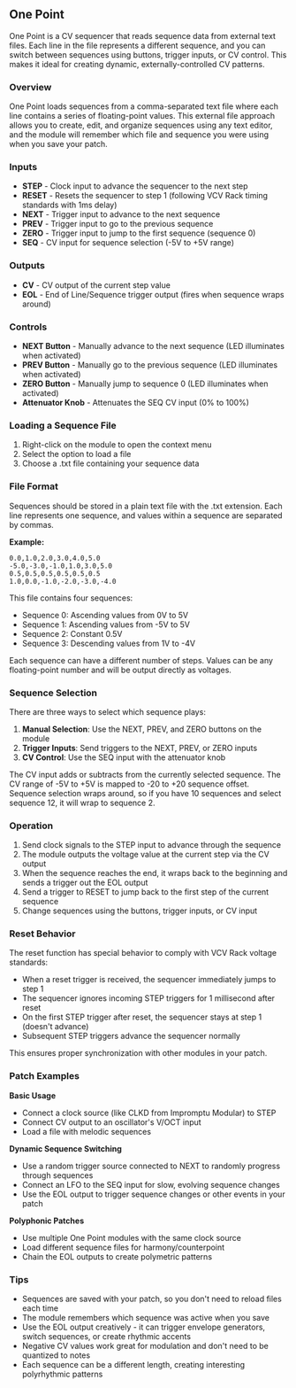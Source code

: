 ## One Point

One Point is a CV sequencer that reads sequence data from external text files. Each line in the file represents a different sequence, and you can switch between sequences using buttons, trigger inputs, or CV control. This makes it ideal for creating dynamic, externally-controlled CV patterns.

### Overview

One Point loads sequences from a comma-separated text file where each line contains a series of floating-point values. This external file approach allows you to create, edit, and organize sequences using any text editor, and the module will remember which file and sequence you were using when you save your patch.

### Inputs

* **STEP** - Clock input to advance the sequencer to the next step
* **RESET** - Resets the sequencer to step 1 (following VCV Rack timing standards with 1ms delay)
* **NEXT** - Trigger input to advance to the next sequence
* **PREV** - Trigger input to go to the previous sequence
* **ZERO** - Trigger input to jump to the first sequence (sequence 0)
* **SEQ** - CV input for sequence selection (-5V to +5V range)

### Outputs

* **CV** - CV output of the current step value
* **EOL** - End of Line/Sequence trigger output (fires when sequence wraps around)

### Controls

* **NEXT Button** - Manually advance to the next sequence (LED illuminates when activated)
* **PREV Button** - Manually go to the previous sequence (LED illuminates when activated)
* **ZERO Button** - Manually jump to sequence 0 (LED illuminates when activated)
* **Attenuator Knob** - Attenuates the SEQ CV input (0% to 100%)

### Loading a Sequence File

1. Right-click on the module to open the context menu
2. Select the option to load a file
3. Choose a .txt file containing your sequence data

### File Format

Sequences should be stored in a plain text file with the .txt extension. Each line represents one sequence, and values within a sequence are separated by commas.

**Example:**

```
0.0,1.0,2.0,3.0,4.0,5.0
-5.0,-3.0,-1.0,1.0,3.0,5.0
0.5,0.5,0.5,0.5,0.5,0.5
1.0,0.0,-1.0,-2.0,-3.0,-4.0
```

This file contains four sequences:
- Sequence 0: Ascending values from 0V to 5V
- Sequence 1: Ascending values from -5V to 5V
- Sequence 2: Constant 0.5V
- Sequence 3: Descending values from 1V to -4V

Each sequence can have a different number of steps. Values can be any floating-point number and will be output directly as voltages.

### Sequence Selection

There are three ways to select which sequence plays:

1. **Manual Selection**: Use the NEXT, PREV, and ZERO buttons on the module
2. **Trigger Inputs**: Send triggers to the NEXT, PREV, or ZERO inputs
3. **CV Control**: Use the SEQ input with the attenuator knob

The CV input adds or subtracts from the currently selected sequence. The CV range of -5V to +5V is mapped to -20 to +20 sequence offset. Sequence selection wraps around, so if you have 10 sequences and select sequence 12, it will wrap to sequence 2.

### Operation

1. Send clock signals to the STEP input to advance through the sequence
2. The module outputs the voltage value at the current step via the CV output
3. When the sequence reaches the end, it wraps back to the beginning and sends a trigger out the EOL output
4. Send a trigger to RESET to jump back to the first step of the current sequence
5. Change sequences using the buttons, trigger inputs, or CV input

### Reset Behavior

The reset function has special behavior to comply with VCV Rack voltage standards:
- When a reset trigger is received, the sequencer immediately jumps to step 1
- The sequencer ignores incoming STEP triggers for 1 millisecond after reset
- On the first STEP trigger after reset, the sequencer stays at step 1 (doesn't advance)
- Subsequent STEP triggers advance the sequencer normally

This ensures proper synchronization with other modules in your patch.

### Patch Examples

**Basic Usage**
- Connect a clock source (like CLKD from Impromptu Modular) to STEP
- Connect CV output to an oscillator's V/OCT input
- Load a file with melodic sequences

**Dynamic Sequence Switching**
- Use a random trigger source connected to NEXT to randomly progress through sequences
- Connect an LFO to the SEQ input for slow, evolving sequence changes
- Use the EOL output to trigger sequence changes or other events in your patch

**Polyphonic Patches**
- Use multiple One Point modules with the same clock source
- Load different sequence files for harmony/counterpoint
- Chain the EOL outputs to create polymetric patterns

### Tips

- Sequences are saved with your patch, so you don't need to reload files each time
- The module remembers which sequence was active when you save
- Use the EOL output creatively - it can trigger envelope generators, switch sequences, or create rhythmic accents
- Negative CV values work great for modulation and don't need to be quantized to notes
- Each sequence can be a different length, creating interesting polyrhythmic patterns
